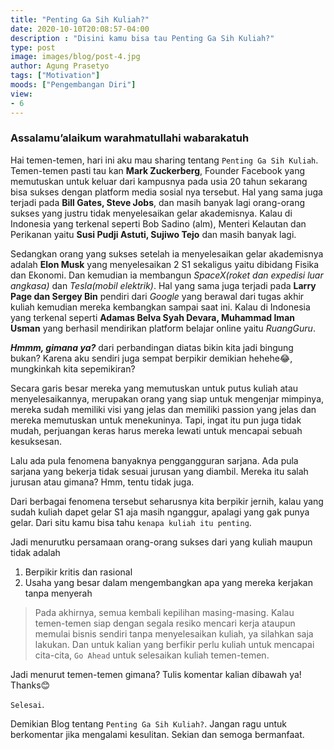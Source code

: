 ```yaml
---
title: "Penting Ga Sih Kuliah?"
date: 2020-10-10T20:08:57-04:00
description : "Disini kamu bisa tau Penting Ga Sih Kuliah?"
type: post
image: images/blog/post-4.jpg
author: Agung Prasetyo
tags: ["Motivation"]
moods: ["Pengembangan Diri"]
view:
- 6
---
```


### Assalamu’alaikum warahmatullahi wabarakatuh

Hai temen-temen, hari ini aku mau sharing tentang `Penting Ga Sih Kuliah`. Temen-temen pasti tau kan **Mark Zuckerberg**, Founder Facebook yang memutuskan untuk keluar dari kampusnya pada usia 20 tahun sekarang bisa sukses dengan platform media sosial nya tersebut. Hal yang sama juga terjadi pada **Bill Gates, Steve Jobs**, dan masih banyak lagi orang-orang sukses yang justru tidak menyelesaikan gelar akademisnya. Kalau di Indonesia yang terkenal seperti Bob Sadino (alm), Menteri Kelautan dan Perikanan yaitu **Susi Pudji Astuti, Sujiwo Tejo**  dan masih banyak lagi. 

Sedangkan orang yang sukses setelah ia menyelesaikan gelar akademisnya adalah **Elon Musk** yang menyelesaikan 2 S1 sekaligus yaitu dibidang Fisika dan Ekonomi. Dan kemudian ia membangun *SpaceX(roket dan expedisi luar angkasa)* dan *Tesla(mobil elektrik)*. Hal yang sama juga terjadi pada **Larry Page dan Sergey Bin** pendiri dari *Google* yang berawal dari tugas akhir kuliah kemudian mereka kembangkan sampai saat ini. Kalau di Indonesia yang terkenal seperti **Adamas Belva Syah Devara, Muhammad Iman Usman** yang berhasil mendirikan platform belajar online yaitu *RuangGuru*.

***Hmmm, gimana ya?*** dari perbandingan diatas bikin kita jadi bingung bukan? Karena aku sendiri juga sempat berpikir demikian hehehe&#128514;, mungkinkah kita sepemikiran?

Secara garis besar mereka yang memutuskan untuk putus kuliah atau menyelesaikannya, merupakan orang yang siap untuk mengenjar mimpinya, mereka sudah memiliki visi yang jelas dan memiliki passion yang jelas dan mereka memutuskan untuk menekuninya. Tapi, ingat itu pun juga tidak mudah, perjuangan keras harus mereka lewati untuk mencapai sebuah kesuksesan.

Lalu ada pula fenomena banyaknya penggangguran sarjana. Ada pula sarjana yang bekerja tidak sesuai jurusan yang diambil. Mereka itu salah jurusan atau gimana? Hmm, tentu tidak juga. 

Dari berbagai fenomena tersebut seharusnya kita berpikir jernih, kalau yang sudah kuliah dapet gelar S1 aja masih nganggur, apalagi yang gak punya gelar. Dari situ kamu bisa tahu `kenapa kuliah itu penting`.

Jadi menurutku persamaan orang-orang sukses dari yang kuliah maupun tidak adalah
1. Berpikir kritis dan rasional
2. Usaha yang besar dalam mengembangkan apa yang mereka kerjakan tanpa menyerah

> Pada akhirnya, semua kembali kepilihan masing-masing. Kalau temen-temen siap dengan segala resiko mencari kerja ataupun memulai bisnis sendiri tanpa menyelesaikan kuliah, ya silahkan saja lakukan. Dan untuk kalian yang berfikir perlu kuliah untuk mencapai cita-cita, `Go Ahead` untuk selesaikan kuliah temen-temen.

Jadi menurut temen-temen gimana? Tulis komentar kalian dibawah ya! Thanks&#128522;

`Selesai`.

Demikian Blog tentang `Penting Ga Sih Kuliah?`. Jangan ragu untuk berkomentar jika mengalami kesulitan.
Sekian dan semoga bermanfaat.